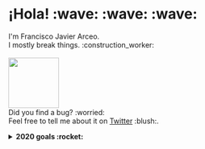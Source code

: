 <p>
  <samp>
    <h1>¡Hola! :wave: :wave: :wave:</h1>
    I'm Francisco Javier Arceo. 
    <br>I mostly break things. :construction_worker:
    <br><br>
    <img src="https://cultofthepartyparrot.com/parrots/fiestaparrot.gif" width="100px" align="center">
    <br>Did you find a bug? :worried: 
    <br>Feel free to tell me about it on <a href="https://twitter.com/franciscojarceo">Twitter</a> :blush:.
  </samp>
</p>

<details>
  <summary><b>2020 goals :rocket:</b></summary>
  <ul>
    <li>Learn some things :nerd_face:</li>
    <li>Build some things :blush:</li>
    <li>Break some things :smiling_imp:</li>
    <li>Fix some things :joy: :)</li>
  </ul>
</details>
